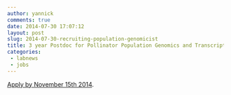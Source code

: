 ```yaml
---
author: yannick
comments: true
date: 2014-07-30 17:07:12
layout: post
slug: 2014-07-30-recruiting-population-genomicist
title: 3 year Postdoc for Pollinator Population Genomics and Transcriptomics
categories: 
 - labnews
 - jobs
---
```

 [Apply by November 15th 2014](2014-10-31-recruiting-population-genomicist). 


